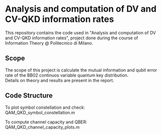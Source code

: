 # Analysis and computation of DV and CV-QKD information rates

This repository contains the code used in "Analysis and computation of DV and CV-QKD information rates", project done during the course of Information Theory @ Politecnico di Milano.

## Scope

The scope of this project is calculate the mutual information and qubit error rate of the BB02 continuos variable quantum key distribution. </br>
Details on theory and results are present in the report.

## Code Structure

To plot symbol constellation and check:</br>  QAM_QKD_symbol_constellation.m </br>

To compute channel capacity and QBER: </br> QAM_QKD_channel_capacity_plots.m
